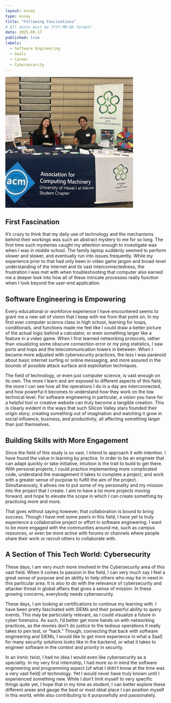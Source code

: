 ```yaml
---
layout: essay
type: essay
title: "Following Fascinations"
# All dates must be YYYY-MM-DD format!
date: 2025-09-17
published: true
labels:
  - Software Engineering
  - Goals
  - Career
  - Cybersecurity
---
```


<img width="400px" class="rounded float-end pe-4" src="../img/uhm-ics-leilehua-career-visit.jpg">

## First Fascination

It’s crazy to think that my daily use of technology and the mechanisms behind their workings was such an abstract mystery to me for so long. The first time such mysteries caught my attention enough to investigate was when I was in middle school. The family laptop suddenly seemed to perform slower and slower, and eventually run into issues frequently. While my experience prior to that had only been in video game jargon and broad-level understanding of the internet and its vast interconnectedness, the frustration I was met with when troubleshooting that computer also earned me a deeper look into how all of these intricate processes really function when I look beyond the user-end application. 

## Software Engineering is Empowering

Every educational or workforce experience I have encountered seems to grant me a new set of vision that I keep with me from that point on. In my first ever computer science class in high school, learning for loops, conditionals, and functions made me feel like I could draw a better picture of the actual logic behind a calculator, or even something larger like a feature in a video game. When I first learned networking protocols, rather than visualizing some obscure connection error or my ping statistics, I saw ports and hops and the telecommunication towers in between. When I became more adjusted with cybersecurity practices, the less I was paranoid about basic internet surfing or online messaging, and more assured in the bounds of possible attack surface and exploitation techniques. 

The field of technology, or even just computer science, is vast enough on its own. The more I learn and am exposed to different aspects of this field, the more I can see how all the operations I do in a day are interconnected, and how powerful it becomes to understand how they work on the low technical level. For software engineering in particular, a vision you have for a helpful tool or creative website can truly become a tangible creation. This is clearly evident in the ways that such Silicon Valley stars founded their origin story; creating something out of imagination and watching it grow in social influence, business, and productivity, all affecting something larger than just themselves. 

## Building Skills with More Engagement

Since the field of this study is so vast, I intend to approach it with intention. I have found the value in learning by practice. In order to be an engineer that can adapt quickly or take initiative, intuition is the trait to build to get there. With personal projects, I could practice implementing more complicated code, understand the management it takes to complete a project, and work with a greater sense of purpose to fulfill the aim of the project. Simultaneously, it allows me to put some of my personality and my mission into the project that I create. I aim to have a lot more projects moving forward, and hope to elevate the scope in which I can create something by practicing more and more. 

That goes without saying however, that collaboration is bound to bring success. Though I have met some peers in this field, I have yet to truly experience a collaborative project or effort in software engineering. I want to be more engaged with the communities around me, such as campus resources, or even be more active with forums or channels where people share their work or recruit others to collaborate with. 

## A Section of This Tech World: Cybersecurity

These days, I am very much more involved in the Cybersecurity area of this vast field. When it comes to passion in the field, I can very much say I feel a great sense of purpose and an ability to help others who may be in need in this particular area. It is also to do with the relevance of cybersecurity and attacker threat in global affairs that gives a sense of mission. In these growing concerns, everybody needs cybersecurity. 

These days, I am looking at certifications to continue my learning with. I have been pretty fascinated with SIEMs and their powerful ability to query events. This may be particularly relevant, as I could visualize a future in cyber forensics. As such, I’d better get more hands on with networking practices, as the movies don’t do justice to the tedious operations it really takes to pen test, or “hack.” Though, connecting that back with software engineering and SIEMs, I would like to get more experience in what a SaaS for many security solutions looks like in the backend, or what it takes to engineer software in the context and priority in security. 

In an ironic twist, I had no idea I would even like cybersecurity as a speciality. In my very first internship, I had more so in mind the software engineering and programming aspect [of what I didn’t know at the time was a very vast field] of technology. Yet I would never have truly known until I experienced something new. While I don’t limit myself to very specific things quite yet, I hope that in my time as student, I can better explore these different areas and gauge the best or most ideal place I can position myself in this world, while also contributing to it purposefully and passionately.

